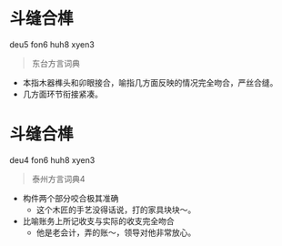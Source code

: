 # 斗缝合榫
deu5 fon6 huh8 xyen3
> 东台方言词典
- 本指木器榫头和卯眼接合，喻指几方面反映的情况完全吻合，严丝合缝。
- 几方面环节衔接紧凑。

# 斗缝合榫
deu4 fon6 huh8 xyen3
> 泰州方言词典4
- 构件两个部分咬合极其准确
  - 这个木匠的手艺没得话说，打的家具块块～。
- 比喻账务上所记收支与实际的收支完全吻合
  - 他是老会计，弄的账～，领导对他非常放心。

